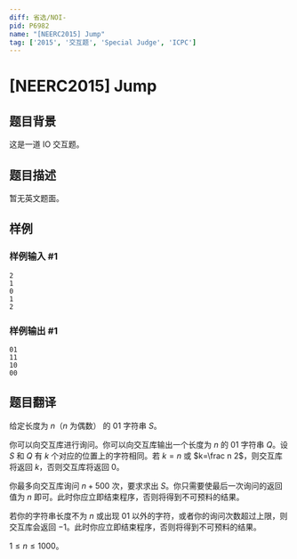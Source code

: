 ```yaml
---
diff: 省选/NOI-
pid: P6982
name: "[NEERC2015] Jump"
tag: ['2015', '交互题', 'Special Judge', 'ICPC']
---
```

# [NEERC2015] Jump
## 题目背景

这是一道 IO 交互题。
## 题目描述

暂无英文题面。
## 样例

### 样例输入 #1
```
2
1
0
1
2
```
### 样例输出 #1
```
01
11
10
00
```
## 题目翻译

给定长度为 $n$（$n$ 为偶数） 的 01 字符串 $S$。

你可以向交互库进行询问。你可以向交互库输出一个长度为 $n$ 的 01 字符串 $Q$。设 $S$ 和 $Q$ 有 $k$ 个对应的位置上的字符相同。若 $k=n$ 或 $k=\frac n 2$，则交互库将返回 $k$，否则交互库将返回 $0$。

你最多向交互库询问 $n+500$ 次，要求求出 $S$。你只需要使最后一次询问的返回值为 $n$ 即可。此时你应立即结束程序，否则将得到不可预料的结果。

若你的字符串长度不为 $n$ 或出现 01 以外的字符，或者你的询问次数超过上限，则交互库会返回 $-1$。此时你应立即结束程序，否则将得到不可预料的结果。

$1\leq n\leq 1000$。
